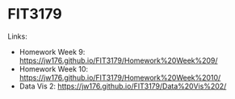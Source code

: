 # FIT3179

Links:
 - Homework Week 9: https://jw176.github.io/FIT3179/Homework%20Week%209/
 - Homework Week 10: https://jw176.github.io/FIT3179/Homework%20Week%2010/
 - Data Vis 2: https://jw176.github.io/FIT3179/Data%20Vis%202/
